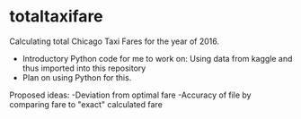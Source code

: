 # totaltaxifare
Calculating total Chicago Taxi Fares for the year of 2016. 
- Introductory Python code for me to work on: 
Using data from kaggle and thus imported into this repository
- Plan on using Python for this. 


Proposed ideas: 
-Deviation from optimal fare
-Accuracy of file by comparing fare to "exact" calculated fare 

